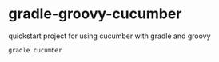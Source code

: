 # gradle-groovy-cucumber
quickstart project for using cucumber with gradle and groovy

```
gradle cucumber
```
